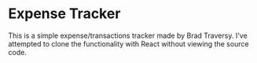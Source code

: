 # Expense Tracker

This is a simple expense/transactions tracker made by Brad Traversy. I've attempted to clone the functionality with React without viewing the source code.
